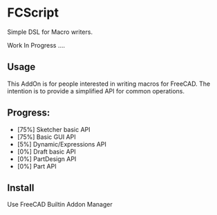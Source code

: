 # FCScript

Simple DSL for Macro writers.

Work In Progress ....

## Usage

This AddOn is for people interested in writing macros for FreeCAD. The intention is 
to provide a simplified API for common operations.

## Progress:

- [75%] Sketcher basic API
- [75%] Basic GUI API
- [5%] Dynamic/Expressions API
- [0%] Draft basic API
- [0%] PartDesign API
- [0%] Part API

## Install

Use FreeCAD Builtin Addon Manager